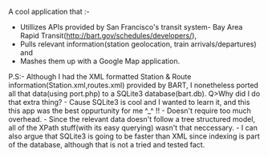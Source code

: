 

A cool application that :- 
  - Utillizes APIs provided by San Francisco's transit system- Bay Area Rapid Transit(http://bart.gov/schedules/developers/),
  - Pulls relevant information(station geolocation, train arrivals/departures) and
  - Mashes them up with a Google Map application.

P.S:- Although I had the XML formatted Station & Route information(Station.xml,routes.xml) provided by BART, 
I nonetheless ported all that data(using port.php) to a SQLite3 database(bart.db).
      Q>Why did I do that extra thing?
      - Cause SQLite3 is cool and I wanted to learn it, and this this app was the best oppurtunity for me ^_^ !!
      - Doesn't require too much overhead.
      - Since the relevant data doesn't follow a tree structured model, all of the XPath stuff(with its easy querying) wasn't that neccessary.
      - I can also argue that SQLite3 is going to be faster than XML since indexing is part of the database, although that is not a tried and tested fact.